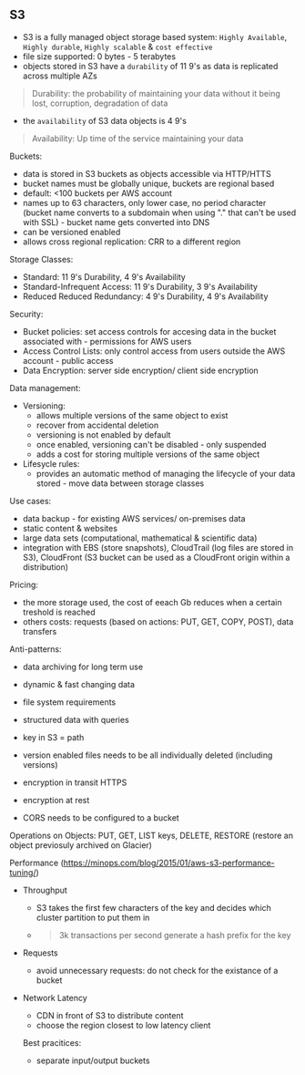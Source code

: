 ## S3 ##
- S3 is a fully managed object storage based system: `Highly Available`, `Highly durable`, `Highly scalable` & `cost effective`
- file size supported: 0 bytes - 5 terabytes
- objects stored in S3 have a `durability` of 11 9's as data is replicated across multiple AZs

> Durability: the probability of maintaining your data without it being lost, corruption, degradation of data

- the `availability` of S3 data objects is 4 9's

> Availability: Up time of the service maintaining your data

Buckets:
- data is stored in S3 buckets as objects accessible via HTTP/HTTS
- bucket names must be globally unique, buckets are regional based
- default: <100 buckets per AWS account
- names up to 63 characters, only lower case, no period character (bucket name converts to a subdomain when using "." that can't be used with SSL) - bucket name gets converted into DNS
- can be versioned enabled
- allows cross regional replication: CRR to a different region

Storage Classes:
- Standard: 11 9's Durability, 4 9's Availability
- Standard-Infrequent Access: 11 9's Durability, 3 9's Availability
- Reduced Reduced Redundancy: 4 9's Durability, 4 9's Availability

Security:
- Bucket policies: set access controls for accesing data in the bucket associated with - permissions for AWS users
- Access Control Lists: only control access from users outside the AWS account - public access
- Data Encryption: server side encryption/ client side encryption

Data management:
- Versioning: 
  * allows multiple versions of the same object to exist
  * recover from accidental deletion
  * versioning is not enabled by default
  * once enabled, versioning can't be disabled - only suspended
  * adds a cost for storing multiple versions of the same object
- Lifesycle rules:
  * provides an automatic method of managing the lifecycle of your data stored - move data between storage classes

Use cases:
- data backup - for existing AWS services/ on-premises data
- static content & websites
- large data sets (computational, mathematical & scientific data)
- integration with EBS (store snapshots), CloudTrail (log files are stored in S3), CloudFront (S3 bucket can be used as a CloudFront origin within a distribution)

Pricing:
- the more storage used, the cost of eeach Gb reduces when a certain treshold is reached
- others costs: requests (based on actions: PUT, GET, COPY, POST), data transfers

Anti-patterns:
- data archiving for long term use
- dynamic & fast changing data
- file system requirements
- structured data with queries

- key in S3 = path 
- version enabled files needs to be all individually deleted (including versions)
- encryption in transit HTTPS
- encryption at rest
- CORS needs to be configured to a bucket

Operations on Objects: PUT, GET, LIST keys, DELETE, RESTORE (restore an object previosuly archived on Glacier)

Performance (https://minops.com/blog/2015/01/aws-s3-performance-tuning/)
- Throughput
  * S3 takes the first few characters of the key and decides which cluster partition to put them in
  * > 3k transactions per second generate a hash prefix for the key

- Requests
  * avoid unnecessary requests: do not check for the existance of a bucket

- Network Latency
  * CDN in front of S3 to distribute content
  * choose the region closest to low latency client
  
  Best pracitices:
  - separate input/output buckets
